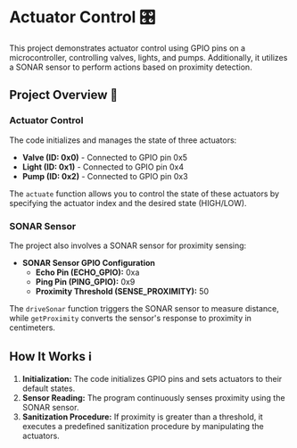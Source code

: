 # Actuator Control 🎛️

This project demonstrates actuator control using GPIO pins on a microcontroller, controlling valves, lights, and pumps. Additionally, it utilizes a SONAR sensor to perform actions based on proximity detection.

## Project Overview 📝

### Actuator Control
The code initializes and manages the state of three actuators:

- **Valve (ID: 0x0)** - Connected to GPIO pin 0x5
- **Light (ID: 0x1)** - Connected to GPIO pin 0x4
- **Pump (ID: 0x2)** - Connected to GPIO pin 0x3

The `actuate` function allows you to control the state of these actuators by specifying the actuator index and the desired state (HIGH/LOW).

### SONAR Sensor
The project also involves a SONAR sensor for proximity sensing:

- **SONAR Sensor GPIO Configuration**
  - **Echo Pin (ECHO_GPIO):** 0xa
  - **Ping Pin (PING_GPIO):** 0x9
  - **Proximity Threshold (SENSE_PROXIMITY):** 50

The `driveSonar` function triggers the SONAR sensor to measure distance, while `getProximity` converts the sensor's response to proximity in centimeters.

## How It Works ℹ️

1. **Initialization:** The code initializes GPIO pins and sets actuators to their default states.
2. **Sensor Reading:** The program continuously senses proximity using the SONAR sensor.
3. **Sanitization Procedure:** If proximity is greater than a threshold, it executes a predefined sanitization procedure by manipulating the actuators.
